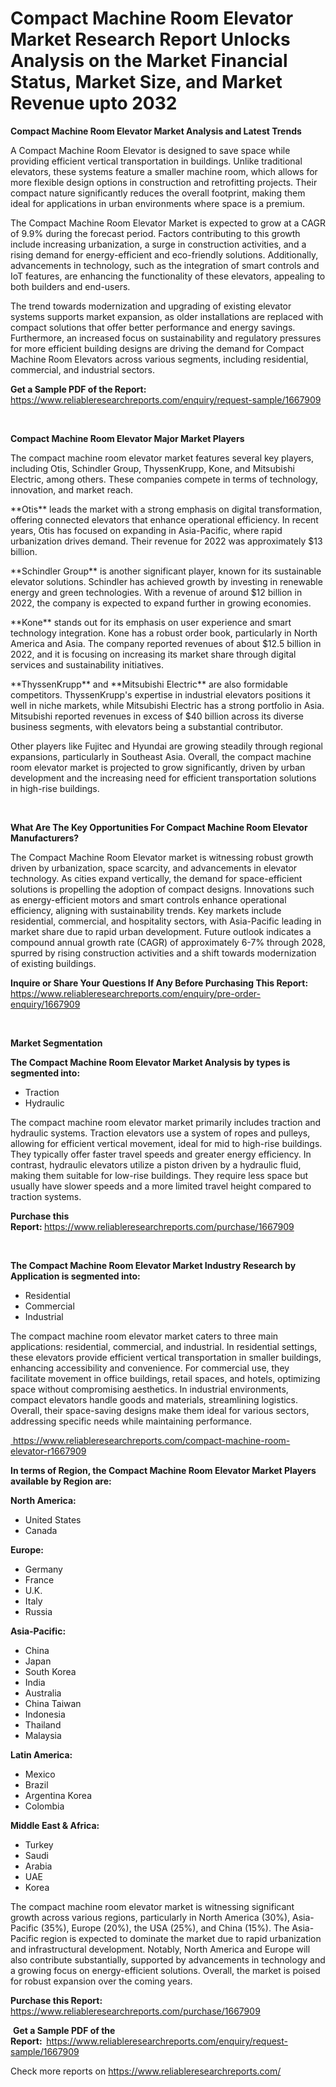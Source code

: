 <p><h1>Compact Machine Room Elevator Market Research Report Unlocks Analysis on the Market Financial Status, Market Size, and Market Revenue upto 2032</h1></p><p><strong>Compact Machine Room Elevator Market Analysis and Latest Trends</strong></p>
<p><p>A Compact Machine Room Elevator is designed to save space while providing efficient vertical transportation in buildings. Unlike traditional elevators, these systems feature a smaller machine room, which allows for more flexible design options in construction and retrofitting projects. Their compact nature significantly reduces the overall footprint, making them ideal for applications in urban environments where space is a premium.</p><p>The Compact Machine Room Elevator Market is expected to grow at a CAGR of 9.9% during the forecast period. Factors contributing to this growth include increasing urbanization, a surge in construction activities, and a rising demand for energy-efficient and eco-friendly solutions. Additionally, advancements in technology, such as the integration of smart controls and IoT features, are enhancing the functionality of these elevators, appealing to both builders and end-users. </p><p>The trend towards modernization and upgrading of existing elevator systems supports market expansion, as older installations are replaced with compact solutions that offer better performance and energy savings. Furthermore, an increased focus on sustainability and regulatory pressures for more efficient building designs are driving the demand for Compact Machine Room Elevators across various segments, including residential, commercial, and industrial sectors.</p></p>
<p><strong>Get a Sample PDF of the Report:&nbsp;</strong> <a href="https://www.reliableresearchreports.com/enquiry/request-sample/1667909?utm_campaign=2743&utm_medium=2&utm_source=Github&utm_content=ia&utm_term=08032025&utm_id=compact-machine-room-elevator">https://www.reliableresearchreports.com/enquiry/request-sample/1667909</a></p>
<p>&nbsp;</p>
<p><strong>Compact Machine Room Elevator Major Market Players</strong></p>
<p><p>The compact machine room elevator market features several key players, including Otis, Schindler Group, ThyssenKrupp, Kone, and Mitsubishi Electric, among others. These companies compete in terms of technology, innovation, and market reach.</p><p>**Otis** leads the market with a strong emphasis on digital transformation, offering connected elevators that enhance operational efficiency. In recent years, Otis has focused on expanding in Asia-Pacific, where rapid urbanization drives demand. Their revenue for 2022 was approximately $13 billion.</p><p>**Schindler Group** is another significant player, known for its sustainable elevator solutions. Schindler has achieved growth by investing in renewable energy and green technologies. With a revenue of around $12 billion in 2022, the company is expected to expand further in growing economies.</p><p>**Kone** stands out for its emphasis on user experience and smart technology integration. Kone has a robust order book, particularly in North America and Asia. The company reported revenues of about $12.5 billion in 2022, and it is focusing on increasing its market share through digital services and sustainability initiatives.</p><p>**ThyssenKrupp** and **Mitsubishi Electric** are also formidable competitors. ThyssenKrupp's expertise in industrial elevators positions it well in niche markets, while Mitsubishi Electric has a strong portfolio in Asia. Mitsubishi reported revenues in excess of $40 billion across its diverse business segments, with elevators being a substantial contributor.</p><p>Other players like Fujitec and Hyundai are growing steadily through regional expansions, particularly in Southeast Asia. Overall, the compact machine room elevator market is projected to grow significantly, driven by urban development and the increasing need for efficient transportation solutions in high-rise buildings.</p></p>
<p>&nbsp;</p>
<p><strong>What Are The Key Opportunities For Compact Machine Room Elevator Manufacturers?</strong></p>
<p><p>The Compact Machine Room Elevator market is witnessing robust growth driven by urbanization, space scarcity, and advancements in elevator technology. As cities expand vertically, the demand for space-efficient solutions is propelling the adoption of compact designs. Innovations such as energy-efficient motors and smart controls enhance operational efficiency, aligning with sustainability trends. Key markets include residential, commercial, and hospitality sectors, with Asia-Pacific leading in market share due to rapid urban development. Future outlook indicates a compound annual growth rate (CAGR) of approximately 6-7% through 2028, spurred by rising construction activities and a shift towards modernization of existing buildings.</p></p>
<p><strong>Inquire or Share Your Questions If Any Before Purchasing This Report:</strong> <a href="https://www.reliableresearchreports.com/enquiry/pre-order-enquiry/1667909?utm_campaign=2743&utm_medium=2&utm_source=Github&utm_content=ia&utm_term=08032025&utm_id=compact-machine-room-elevator">https://www.reliableresearchreports.com/enquiry/pre-order-enquiry/1667909</a></p>
<p>&nbsp;</p>
<p><strong>Market Segmentation</strong></p>
<p><strong>The Compact Machine Room Elevator Market Analysis by types is segmented into:</strong></p>
<p><ul><li>Traction</li><li>Hydraulic</li></ul></p>
<p><p>The compact machine room elevator market primarily includes traction and hydraulic systems. Traction elevators use a system of ropes and pulleys, allowing for efficient vertical movement, ideal for mid to high-rise buildings. They typically offer faster travel speeds and greater energy efficiency. In contrast, hydraulic elevators utilize a piston driven by a hydraulic fluid, making them suitable for low-rise buildings. They require less space but usually have slower speeds and a more limited travel height compared to traction systems.</p></p>
<p><strong>Purchase this Report:&nbsp;</strong><a href="https://www.reliableresearchreports.com/purchase/1667909?utm_campaign=2743&utm_medium=2&utm_source=Github&utm_content=ia&utm_term=08032025&utm_id=compact-machine-room-elevator">https://www.reliableresearchreports.com/purchase/1667909</a></p>
<p>&nbsp;</p>
<p><strong>The Compact Machine Room Elevator Market Industry Research by Application is segmented into:</strong></p>
<p><ul><li>Residential</li><li>Commercial</li><li>Industrial</li></ul></p>
<p><p>The compact machine room elevator market caters to three main applications: residential, commercial, and industrial. In residential settings, these elevators provide efficient vertical transportation in smaller buildings, enhancing accessibility and convenience. For commercial use, they facilitate movement in office buildings, retail spaces, and hotels, optimizing space without compromising aesthetics. In industrial environments, compact elevators handle goods and materials, streamlining logistics. Overall, their space-saving designs make them ideal for various sectors, addressing specific needs while maintaining performance.</p></p>
<p><a href="https://www.reliableresearchreports.com/compact-machine-room-elevator-r1667909?utm_campaign=2743&utm_medium=2&utm_source=Github&utm_content=ia&utm_term=08032025&utm_id=compact-machine-room-elevator">&nbsp;https://www.reliableresearchreports.com/compact-machine-room-elevator-r1667909</a></p>
<p><strong>In terms of Region, the Compact Machine Room Elevator Market Players available by Region are:</strong></p>
<p>
    <p> <strong> North America: </strong>
        <ul>
            <li>United States</li>
            <li>Canada</li>
        </ul>
        </p> 
    <p> <strong> Europe: </strong>
        <ul>
            <li>Germany</li>
            <li>France</li>
            <li>U.K.</li>
            <li>Italy</li>
            <li>Russia</li>
        </ul>
        </p> 
    <p> <strong> Asia-Pacific: </strong>
        <ul>
            <li>China</li>
            <li>Japan</li>
            <li>South Korea</li>
            <li>India</li>
            <li>Australia</li>
            <li>China Taiwan</li>
            <li>Indonesia</li>
            <li>Thailand</li>
            <li>Malaysia</li>
        </ul>
        </p> 
    <p> <strong> Latin America: </strong>
        <ul>
            <li>Mexico</li>
            <li>Brazil</li>
            <li>Argentina Korea</li>
            <li>Colombia</li>
        </ul>
        </p> 
    <p> <strong> Middle East & Africa: </strong>
        <ul>
            <li>Turkey</li>
            <li>Saudi</li>
            <li>Arabia</li>
            <li>UAE</li>
            <li>Korea</li>
        </ul>
    </p>
    </p>
<p><p>The compact machine room elevator market is witnessing significant growth across various regions, particularly in North America (30%), Asia-Pacific (35%), Europe (20%), the USA (25%), and China (15%). The Asia-Pacific region is expected to dominate the market due to rapid urbanization and infrastructural development. Notably, North America and Europe will also contribute substantially, supported by advancements in technology and a growing focus on energy-efficient solutions. Overall, the market is poised for robust expansion over the coming years.</p></p>
<p><strong>Purchase this Report: </strong><a href="https://www.reliableresearchreports.com/purchase/1667909?utm_campaign=2743&utm_medium=2&utm_source=Github&utm_content=ia&utm_term=08032025&utm_id=compact-machine-room-elevator">https://www.reliableresearchreports.com/purchase/1667909</a></p>
<p>&nbsp;<strong>Get a Sample PDF of the Report:&nbsp;&nbsp;</strong><a href="https://www.reliableresearchreports.com/enquiry/request-sample/1667909?utm_campaign=2743&utm_medium=2&utm_source=Github&utm_content=ia&utm_term=08032025&utm_id=compact-machine-room-elevator">https://www.reliableresearchreports.com/enquiry/request-sample/1667909</a></p>
<p><strong></strong></p>
<p>Check more reports on <a href="https://www.reliableresearchreports.com/?utm_campaign=2743&utm_medium=2&utm_source=Github&utm_content=ia&utm_term=08032025&utm_id=compact-machine-room-elevator">https://www.reliableresearchreports.com/</a></p>